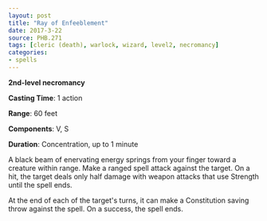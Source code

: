 ```yaml
---
layout: post
title: "Ray of Enfeeblement"
date: 2017-3-22
source: PHB.271
tags: [cleric (death), warlock, wizard, level2, necromancy]
categories:
- spells
---
```


**2nd-level necromancy**

**Casting Time**: 1 action

**Range**: 60 feet

**Components**: V, S

**Duration**: Concentration, up to 1 minute

A black beam of enervating energy springs from your finger toward a creature within range. Make a ranged spell attack against the target. On a hit, the target deals only half damage with weapon attacks that use Strength until the spell ends.

At the end of each of the target's turns, it can make a Constitution saving throw against the spell. On a success, the spell ends.
